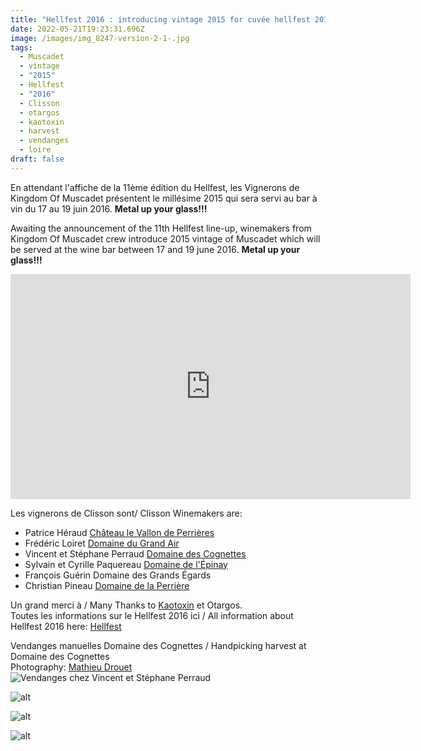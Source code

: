 ```yaml
---
title: "Hellfest 2016 : introducing vintage 2015 for cuvée hellfest 2016"
date: 2022-05-21T19:23:31.696Z
image: /images/img_8247-version-2-1-.jpg
tags:
  - Muscadet
  - vintage
  - "2015"
  - Hellfest
  - "2016"
  - Clisson
  - otargos
  - kaotoxin
  - harvest
  - vendanges
  - loire
draft: false
---
```

En attendant l'affiche de la 11ème édition du Hellfest, les Vignerons de Kingdom Of Muscadet présentent le millésime 2015 qui sera servi au bar à vin du 17 au 19 juin 2016. **Metal up your glass!!!**

Awaiting the announcement of the 11th Hellfest line-up, winemakers from Kingdom Of Muscadet crew introduce 2015 vintage of Muscadet which will be served at the wine bar between 17 and 19 june 2016. **Metal up your glass!!!**

<iframe title="vimeo-player" src="https://player.vimeo.com/video/142124762?h=49cfd6d50e" width="640" height="360" frameborder="0" allowfullscreen></iframe>



Les vignerons de Clisson sont/ Clisson Winemakers are:

* Patrice Héraud [Château le Vallon de Perrières](http://www.vallon-des-perrieres.fr/)
* Frédéric Loiret [Domaine du Grand Air](http://www.domainedugrandair.fr/)
* Vincent et Stéphane Perraud [Domaine des Cognettes](http://www.domainedescognettes.fr/)
* Sylvain et Cyrille Paquereau [Domaine de l'Épinay](http://www.domainedelepinay.com/)
* François Guérin Domaine des Grands Égards
* Christian Pineau [Domaine de la Perrière](http://www.domaine-de-la-perriere.net/)

Un grand merci à / Many Thanks to [Kaotoxin](http://www.kaotoxin.com/) et Otargos. \
Toutes les informations sur le Hellfest 2016 ici / All information about Hellfest 2016 here: [Hellfest](http://www.hellfest.fr/)

Vendanges manuelles Domaine des Cognettes / Handpicking harvest at Domaine des Cognettes \
Photography: [Mathieu Drouet](http://www.mathieu-drouet.com/) \
![Vendanges chez Vincent et Stéphane Perraud](http://www.kingdom-of-muscadet.com/content/images/2015/10/_AS_0093---Version-2-1.jpg)

![alt](http://www.kingdom-of-muscadet.com/content/images/2015/10/_AS_0094---Version-2-2.jpg)

![alt](http://www.kingdom-of-muscadet.com/content/images/2015/10/_AS_0107---Version-2-1.jpg)

![alt](http://www.kingdom-of-muscadet.com/content/images/2015/10/_AS_0113---Version-2-2.jpg)